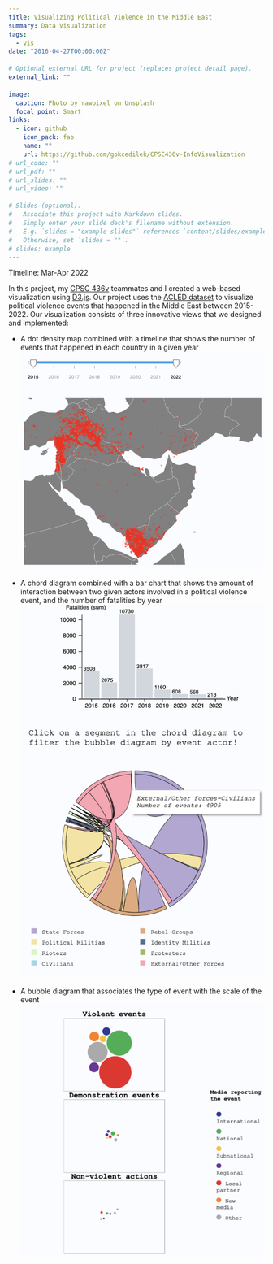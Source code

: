 ```yaml
---
title: Visualizing Political Violence in the Middle East
summary: Data Visualization
tags:
  - vis
date: "2016-04-27T00:00:00Z"

# Optional external URL for project (replaces project detail page).
external_link: ""

image:
  caption: Photo by rawpixel on Unsplash
  focal_point: Smart
links:
  - icon: github
    icon_pack: fab
    name: ""
    url: https://github.com/gokcedilek/CPSC436v-InfoVisualization
# url_code: ""
# url_pdf: ""
# url_slides: ""
# url_video: ""

# Slides (optional).
#   Associate this project with Markdown slides.
#   Simply enter your slide deck's filename without extension.
#   E.g. `slides = "example-slides"` references `content/slides/example-slides.md`.
#   Otherwise, set `slides = ""`.
# slides: example
---
```


Timeline: Mar-Apr 2022

In this project, my [CPSC 436v](https://www.students.cs.ubc.ca/~cs-436v/22Jan/) teammates and I created a web-based visualization using [D3.js](https://d3js.org/). Our project uses the [ACLED dataset](https://acleddata.com/curated-data-files/) to visualize political violence events that happened in the Middle East between 2015-2022. Our visualization consists of three innovative views that we designed and implemented:

- A dot density map combined with a timeline that shows the number of events that happened in each country in a given year
  ![SymbolMap](symbolmap.png)

- A chord diagram combined with a bar chart that shows the amount of interaction between two given actors involved in a political violence event, and the number of fatalities by year
  ![Chord](chord.png)

- A bubble diagram that associates the type of event with the scale of the event
  ![Bubble](bubble.png)
